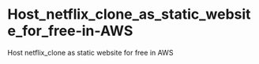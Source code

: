 # Host_netflix_clone_as_static_website_for_free-in-AWS
Host netflix_clone as static website for free in AWS
